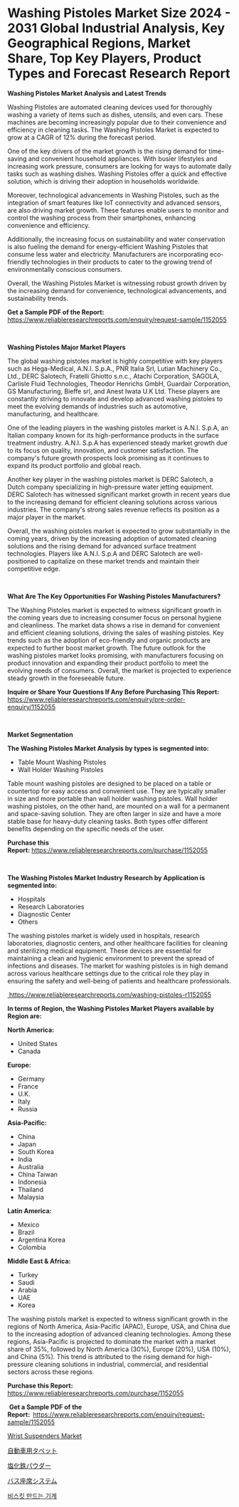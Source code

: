 <p><h1>Washing Pistoles Market Size 2024 - 2031 Global Industrial Analysis, Key Geographical Regions, Market Share, Top Key Players, Product Types and Forecast Research Report</h1></p><p><strong>Washing Pistoles Market Analysis and Latest Trends</strong></p>
<p><p>Washing Pistoles are automated cleaning devices used for thoroughly washing a variety of items such as dishes, utensils, and even cars. These machines are becoming increasingly popular due to their convenience and efficiency in cleaning tasks. The Washing Pistoles Market is expected to grow at a CAGR of 12% during the forecast period.</p><p>One of the key drivers of the market growth is the rising demand for time-saving and convenient household appliances. With busier lifestyles and increasing work pressure, consumers are looking for ways to automate daily tasks such as washing dishes. Washing Pistoles offer a quick and effective solution, which is driving their adoption in households worldwide.</p><p>Moreover, technological advancements in Washing Pistoles, such as the integration of smart features like IoT connectivity and advanced sensors, are also driving market growth. These features enable users to monitor and control the washing process from their smartphones, enhancing convenience and efficiency.</p><p>Additionally, the increasing focus on sustainability and water conservation is also fueling the demand for energy-efficient Washing Pistoles that consume less water and electricity. Manufacturers are incorporating eco-friendly technologies in their products to cater to the growing trend of environmentally conscious consumers.</p><p>Overall, the Washing Pistoles Market is witnessing robust growth driven by the increasing demand for convenience, technological advancements, and sustainability trends.</p></p>
<p><strong>Get a Sample PDF of the Report:&nbsp;</strong> <a href="https://www.reliableresearchreports.com/enquiry/request-sample/1152055">https://www.reliableresearchreports.com/enquiry/request-sample/1152055</a></p>
<p>&nbsp;</p>
<p><strong>Washing Pistoles Major Market Players</strong></p>
<p><p>The global washing pistoles market is highly competitive with key players such as Hega-Medical, A.N.I. S.p.A., PNR Italia Srl, Lutian Machinery Co., Ltd., DERC Salotech, Fratelli Ghiotto s.n.c., Atachi Corporation, SAGOLA, Carlisle Fluid Technologies, Theodor Henrichs GmbH, Guardair Corporation, GS Manufacturing, Bieffe srl, and Anest Iwata U.K Ltd. These players are constantly striving to innovate and develop advanced washing pistoles to meet the evolving demands of industries such as automotive, manufacturing, and healthcare.</p><p>One of the leading players in the washing pistoles market is A.N.I. S.p.A, an Italian company known for its high-performance products in the surface treatment industry. A.N.I. S.p.A has experienced steady market growth due to its focus on quality, innovation, and customer satisfaction. The company's future growth prospects look promising as it continues to expand its product portfolio and global reach.</p><p>Another key player in the washing pistoles market is DERC Salotech, a Dutch company specializing in high-pressure water jetting equipment. DERC Salotech has witnessed significant market growth in recent years due to the increasing demand for efficient cleaning solutions across various industries. The company's strong sales revenue reflects its position as a major player in the market.</p><p>Overall, the washing pistoles market is expected to grow substantially in the coming years, driven by the increasing adoption of automated cleaning solutions and the rising demand for advanced surface treatment technologies. Players like A.N.I. S.p.A and DERC Salotech are well-positioned to capitalize on these market trends and maintain their competitive edge.</p></p>
<p>&nbsp;</p>
<p><strong>What Are The Key Opportunities For Washing Pistoles Manufacturers?</strong></p>
<p><p>The Washing Pistoles market is expected to witness significant growth in the coming years due to increasing consumer focus on personal hygiene and cleanliness. The market data shows a rise in demand for convenient and efficient cleaning solutions, driving the sales of washing pistoles. Key trends such as the adoption of eco-friendly and organic products are expected to further boost market growth. The future outlook for the washing pistoles market looks promising, with manufacturers focusing on product innovation and expanding their product portfolio to meet the evolving needs of consumers. Overall, the market is projected to experience steady growth in the foreseeable future.</p></p>
<p><strong>Inquire or Share Your Questions If Any Before Purchasing This Report:</strong> <a href="https://www.reliableresearchreports.com/enquiry/pre-order-enquiry/1152055">https://www.reliableresearchreports.com/enquiry/pre-order-enquiry/1152055</a></p>
<p>&nbsp;</p>
<p><strong>Market Segmentation</strong></p>
<p><strong>The Washing Pistoles Market Analysis by types is segmented into:</strong></p>
<p><ul><li>Table Mount Washing Pistoles</li><li>Wall Holder Washing Pistoles</li></ul></p>
<p><p>Table mount washing pistoles are designed to be placed on a table or countertop for easy access and convenient use. They are typically smaller in size and more portable than wall holder washing pistoles. Wall holder washing pistoles, on the other hand, are mounted on a wall for a permanent and space-saving solution. They are often larger in size and have a more stable base for heavy-duty cleaning tasks. Both types offer different benefits depending on the specific needs of the user.</p></p>
<p><strong>Purchase this Report:&nbsp;</strong><a href="https://www.reliableresearchreports.com/purchase/1152055">https://www.reliableresearchreports.com/purchase/1152055</a></p>
<p>&nbsp;</p>
<p><strong>The Washing Pistoles Market Industry Research by Application is segmented into:</strong></p>
<p><ul><li>Hospitals</li><li>Research Laboratories</li><li>Diagnostic Center</li><li>Others</li></ul></p>
<p><p>The washing pistoles market is widely used in hospitals, research laboratories, diagnostic centers, and other healthcare facilities for cleaning and sterilizing medical equipment. These devices are essential for maintaining a clean and hygienic environment to prevent the spread of infections and diseases. The market for washing pistoles is in high demand across various healthcare settings due to the critical role they play in ensuring the safety and well-being of patients and healthcare professionals.</p></p>
<p><a href="https://www.reliableresearchreports.com/washing-pistoles-r1152055">&nbsp;https://www.reliableresearchreports.com/washing-pistoles-r1152055</a></p>
<p><strong>In terms of Region, the Washing Pistoles Market Players available by Region are:</strong></p>
<p>
    <p> <strong> North America: </strong>
        <ul>
            <li>United States</li>
            <li>Canada</li>
        </ul>
        </p> 
    <p> <strong> Europe: </strong>
        <ul>
            <li>Germany</li>
            <li>France</li>
            <li>U.K.</li>
            <li>Italy</li>
            <li>Russia</li>
        </ul>
        </p> 
    <p> <strong> Asia-Pacific: </strong>
        <ul>
            <li>China</li>
            <li>Japan</li>
            <li>South Korea</li>
            <li>India</li>
            <li>Australia</li>
            <li>China Taiwan</li>
            <li>Indonesia</li>
            <li>Thailand</li>
            <li>Malaysia</li>
        </ul>
        </p> 
    <p> <strong> Latin America: </strong>
        <ul>
            <li>Mexico</li>
            <li>Brazil</li>
            <li>Argentina Korea</li>
            <li>Colombia</li>
        </ul>
        </p> 
    <p> <strong> Middle East & Africa: </strong>
        <ul>
            <li>Turkey</li>
            <li>Saudi</li>
            <li>Arabia</li>
            <li>UAE</li>
            <li>Korea</li>
        </ul>
    </p>
    </p>
<p><p>The washing pistols market is expected to witness significant growth in the regions of North America, Asia-Pacific (APAC), Europe, USA, and China due to the increasing adoption of advanced cleaning technologies. Among these regions, Asia-Pacific is projected to dominate the market with a market share of 35%, followed by North America (30%), Europe (20%), USA (10%), and China (5%). This trend is attributed to the rising demand for high-pressure cleaning solutions in industrial, commercial, and residential sectors across these regions.</p></p>
<p><strong>Purchase this Report: </strong><a href="https://www.reliableresearchreports.com/purchase/1152055">https://www.reliableresearchreports.com/purchase/1152055</a></p>
<p>&nbsp;<strong>Get a Sample PDF of the Report:&nbsp;&nbsp;</strong><a href="https://www.reliableresearchreports.com/enquiry/request-sample/1152055">https://www.reliableresearchreports.com/enquiry/request-sample/1152055</a></p>
<p><strong></strong></p>
<p><p><a href="https://github.com/jodemen/Market-Research-Report-List-2/blob/main/wrist-suspenders-market.md">Wrist Suspenders Market</a></p><p><a href="https://github.com/kegley4963/Market-Research-Report-List-1/blob/main/166308251964.md">自動車用タペット</a></p><p><a href="https://github.com/EthanMorar2011/Market-Research-Report-List-1/blob/main/857228751963.md">塩化鉄パウダー</a></p><p><a href="https://medium.com/@mt14785/%E3%83%90%E3%82%B9%E5%BA%A7%E5%B8%AD%E3%82%B7%E3%82%B9%E3%83%86%E3%83%A0%E5%B8%82%E5%A0%B4%E3%81%AE%E5%88%86%E6%9E%90%E3%81%A82024%E5%B9%B4%E3%81%8B%E3%82%892031%E5%B9%B4%E3%81%BE%E3%81%A7%E3%81%AE%E8%A6%8F%E6%A8%A1%E4%BA%88%E6%B8%AC-a498dc28f48d">バス座席システム</a></p><p><a href="https://medium.com/@lizaheller2023/2024%EB%85%84%EB%B6%80%ED%84%B0-2031%EB%85%84%EA%B9%8C%EC%A7%80-%EA%B8%B0%EA%B0%84%EC%97%90-%EB%8C%80%ED%95%9C-%EB%B9%84%EC%8A%A4%ED%82%B7-%EC%A0%9C%EC%A1%B0%EA%B8%B0-%EC%8B%9C%EC%9E%A5-%EB%B6%84%EC%84%9D-%EB%B0%8F-%EA%B7%9C%EB%AA%A8-%EC%98%88%EC%B8%A1-112f0bae0b93">비스킷 만드는 기계</a></p></p>